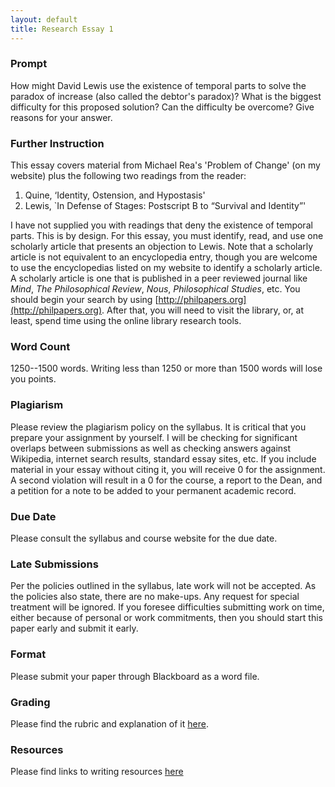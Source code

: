 ```yaml
---
layout: default
title: Research Essay 1 
---
```


### Prompt 

How might David Lewis use the existence of temporal parts to solve the paradox of increase (also called the debtor's paradox)? What is the biggest difficulty for this proposed solution? Can the difficulty be overcome? Give reasons for your answer. 

### Further Instruction 

This essay covers material from Michael Rea's 'Problem of Change' (on my website) plus the following two readings from the reader:  

1.  Quine, ‘Identity, Ostension, and Hypostasis'
2.  Lewis, `In Defense of Stages: Postscript B to “Survival and
    Identity”'

I have not supplied you with readings that deny the existence of temporal parts. This is by design. For this essay, you must identify, read, and use one scholarly article that presents an objection to Lewis. Note that a scholarly article is not equivalent to an encyclopedia entry, though you are welcome to use the encyclopedias listed on my website to identify a scholarly article. A scholarly article is one that is published in a peer reviewed journal like *Mind*, *The Philosophical Review*, *Nous*, *Philosophical Studies*, etc. You should begin your search by using [http://philpapers.org](http://philpapers.org). After that, you will need to visit the library, or, at least, spend time using the online library research tools. 

### Word Count

1250--1500 words. Writing less than 1250 or more than 1500 words will lose you points. 


### Plagiarism

Please review the plagiarism policy on the syllabus. It is critical that you prepare your assignment by yourself. I will be checking for significant overlaps between submissions as well as checking answers against Wikipedia, internet search results, standard essay sites, etc. If you include material in your essay without citing it, you will receive 0 for the assignment. A second violation will result in a 0 for the course, a report to the Dean, and a petition for a note to be added to your permanent academic record. 

### Due Date
Please consult the syllabus and course website for the due date.

### Late Submissions

Per the policies outlined in the syllabus, late work will not be accepted. As the policies also state, there are no make-ups. Any request for special treatment will be ignored. If you foresee difficulties submitting work on time, either because of personal or work commitments, then you should start this paper early and submit it early. 

### Format
Please submit your paper through Blackboard as a word file. 

### Grading
Please find the rubric and explanation of it [here](/Teaching/Grading/).

### Resources
Please find links to writing resources [here](/Teaching/Resources/)



